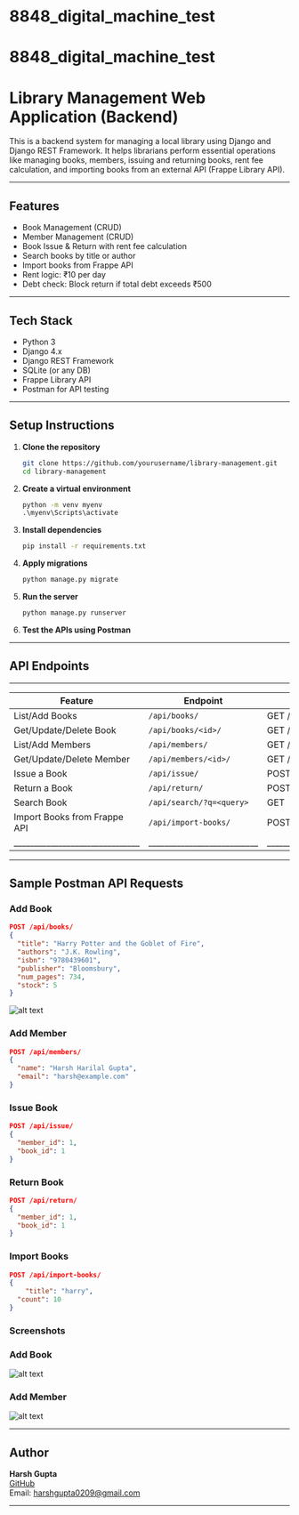 # 8848_digital_machine_test
# 8848_digital_machine_test

# Library Management Web Application (Backend)

This is a backend system for managing a local library using Django and Django REST Framework. It helps librarians perform essential operations like managing books, members, issuing and returning books, rent fee calculation, and importing books from an external API (Frappe Library API).

---

## Features

- Book Management (CRUD)
- Member Management (CRUD)
- Book Issue & Return with rent fee calculation
- Search books by title or author
- Import books from Frappe API
- Rent logic: ₹10 per day
- Debt check: Block return if total debt exceeds ₹500

---

## Tech Stack

- Python 3
- Django 4.x
- Django REST Framework
- SQLite (or any DB)
- Frappe Library API
- Postman for API testing

---

## Setup Instructions

1. **Clone the repository**
   ```bash
   git clone https://github.com/yourusername/library-management.git
   cd library-management
   ```

2. **Create a virtual environment**
   ```cmd
   python -m venv myenv
   .\myenv\Scripts\activate
   ```

3. **Install dependencies**
   ```cmd
   pip install -r requirements.txt
   ```

4. **Apply migrations**
   ```cmd
   python manage.py migrate
   ```

5. **Run the server**
   ```cmd
   python manage.py runserver
   ```

6. **Test the APIs using Postman**

---

## API Endpoints
___________________________________________________________________________________
|           Feature             |         Endpoint          |       Method        |
|-------------------------------|---------------------------|---------------------|
| List/Add Books                | `/api/books/`             | GET / POST          |
| Get/Update/Delete Book        | `/api/books/<id>/`        | GET / PUT / DELETE  |
| List/Add Members              | `/api/members/`           | GET / POST          |
| Get/Update/Delete Member      | `/api/members/<id>/`      | GET / PUT / DELETE  |
| Issue a Book                  | `/api/issue/`             | POST                |
| Return a Book                 | `/api/return/`            | POST                |
| Search Book                   | `/api/search/?q=<query>`  | GET                 |
| Import Books from Frappe API  | `/api/import-books/`      | POST                |
|_______________________________|___________________________|_____________________|

---

## Sample Postman API Requests

### Add Book
```json
POST /api/books/
{
  "title": "Harry Potter and the Goblet of Fire",
  "authors": "J.K. Rowling",
  "isbn": "9780439601",
  "publisher": "Bloomsbury",
  "num_pages": 734,
  "stock": 5
}

```
![alt text](image-1.png)

### Add Member
```json
POST /api/members/
{
  "name": "Harsh Harilal Gupta",
  "email": "harsh@example.com"
}
```

### Issue Book
```json
POST /api/issue/
{
  "member_id": 1,
  "book_id": 1
}
```

### Return Book
```json
POST /api/return/
{
  "member_id": 1,
  "book_id": 1
}

```

### Import Books
```json
POST /api/import-books/
{
    "title": "harry",
  "count": 10
}
```

### Screenshots
    
### Add Book

![alt text](image-1.png)

### Add Member

![alt text](image-2.png)


---
##  Author

**Harsh Gupta**  
[GitHub](https://github.com/HarshGupta29112002/)  
Email: harshgupta0209@gmail.com

---